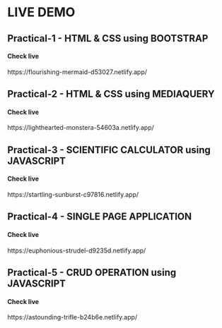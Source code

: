 # LIVE DEMO 


## Practical-1 - HTML & CSS using BOOTSTRAP

<h4>Check live</h4>
https://flourishing-mermaid-d53027.netlify.app/

## Practical-2 - HTML & CSS using MEDIAQUERY

<h4>Check live</h4>
https://lighthearted-monstera-54603a.netlify.app/

## Practical-3 - SCIENTIFIC CALCULATOR using JAVASCRIPT

<h4>Check live</h4>
https://startling-sunburst-c97816.netlify.app/

## Practical-4 - SINGLE PAGE APPLICATION

<h4>Check live</h4>
https://euphonious-strudel-d9235d.netlify.app/

## Practical-5 - CRUD OPERATION using JAVASCRIPT

<h4>Check live</h4>
https://astounding-trifle-b24b6e.netlify.app/






 
